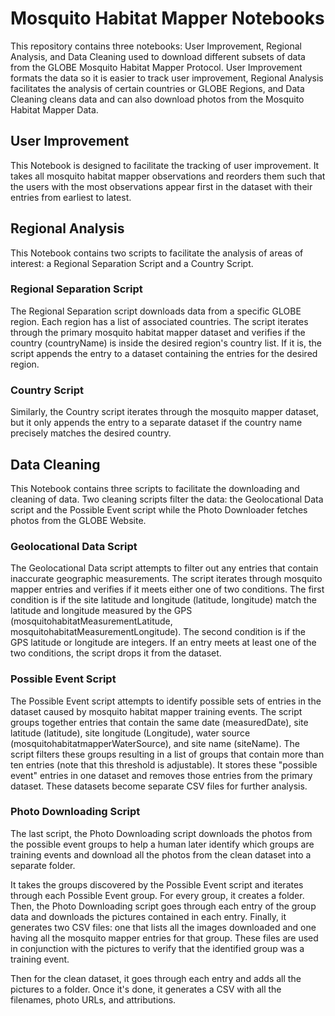 # Mosquito Habitat Mapper Notebooks

This repository contains three notebooks: User Improvement, Regional Analysis, and Data Cleaning used to download different subsets of data from the GLOBE Mosquito Habitat Mapper Protocol. User Improvement formats the data so it is easier to track user improvement, Regional Analysis facilitates the analysis of certain countries or GLOBE Regions, and Data Cleaning cleans data and can also download photos from the Mosquito Habitat Mapper Data.

## User Improvement
This Notebook is designed to facilitate the tracking of user improvement. It takes all mosquito habitat mapper observations and reorders them such that the users with the most observations appear first in the dataset with their entries from earliest to latest.

## Regional Analysis
This Notebook contains two scripts to facilitate the analysis of areas of interest: a Regional Separation Script and a Country Script. 

### Regional Separation Script
The Regional Separation script downloads data from a specific GLOBE region. Each region has a list of associated countries. The script iterates through the primary mosquito habitat mapper dataset and verifies if the country (countryName) is inside the desired region's country list. If it is, the script appends the entry to a dataset containing the entries for the desired region. 
### Country Script
Similarly, the Country script iterates through the mosquito mapper dataset, but it only appends the entry to a separate dataset if the country name precisely matches the desired country.

## Data Cleaning
This Notebook contains three scripts to facilitate the downloading and cleaning of data. Two cleaning scripts filter the data: the Geolocational Data script and the Possible Event script while the Photo Downloader fetches photos from the GLOBE Website. 

### Geolocational Data Script
The Geolocational Data script attempts to filter out any entries that contain inaccurate geographic measurements. The script iterates through mosquito mapper entries and verifies if it meets either one of two conditions. The first condition is if the site latitude and longitude (latitude, longitude) match the latitude and longitude measured by the GPS (mosquitohabitatMeasurementLatitude, mosquitohabitatMeasurementLongitude). The second condition is if the GPS latitude or longitude are integers. If an entry meets at least one of the two conditions, the script drops it from the dataset.

### Possible Event Script
The Possible Event script attempts to identify possible sets of entries in the dataset caused by mosquito habitat mapper training events. The script groups together entries that contain the same date (measuredDate), site latitude (latitude), site longitude (Longitude), water source (mosquitohabitatmapperWaterSource), and site name (siteName). The script filters these groups resulting in a list of groups that contain more than ten entries (note that this threshold is adjustable). It stores these "possible event" entries in one dataset and removes those entries from the primary dataset. These datasets become separate CSV files for further analysis.

### Photo Downloading Script
The last script, the Photo Downloading script downloads the photos from the possible event groups to help a human later identify which groups are training events and download all the photos from the clean dataset into a separate folder.

It takes the groups discovered by the Possible Event script and iterates through each Possible Event group. For every group, it creates a folder. Then, the Photo Downloading script goes through each entry of the group data and downloads the pictures contained in each entry. Finally, it generates two CSV files: one that lists all the images downloaded and one having all the mosquito mapper entries for that group. These files are used in conjunction with the pictures to verify that the identified group was a training event.

Then for the clean dataset, it goes through each entry and adds all the pictures to a folder. Once it's done, it generates a CSV with all the filenames, photo URLs, and attributions.



